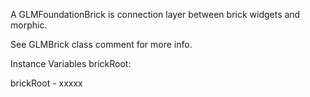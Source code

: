 A GLMFoundationBrick is connection layer between brick widgets and morphic.See GLMBrick class comment for more info.Instance Variables	brickRoot:		<Object>brickRoot	- xxxxx